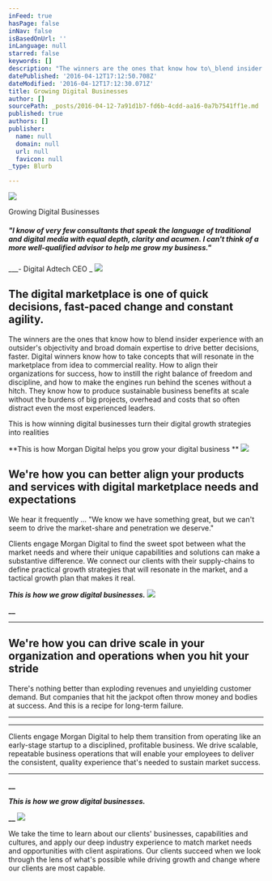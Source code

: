 ```yaml
---
inFeed: true
hasPage: false
inNav: false
isBasedOnUrl: ''
inLanguage: null
starred: false
keywords: []
description: "The winners are the ones that know how to\_blend insider experience with an outsider's objectivity and broad\_domain expertise to drive better\_decisions, faster.\_Digital winners know how to take concepts that will resonate in the marketplace from idea\_to commercial reality.\_How to align their organizations for success, how to instill\_the right balance of freedom and discipline, and how to make the engines run\_behind the scenes without a hitch.\_They know how to produce\_sustainable business benefits at scale without the burdens of big projects, overhead and\_costs that so often distract even the most experienced leaders."
datePublished: '2016-04-12T17:12:50.708Z'
dateModified: '2016-04-12T17:12:30.071Z'
title: Growing Digital Businesses
author: []
sourcePath: _posts/2016-04-12-7a91d1b7-fd6b-4cdd-aa16-0a7b7541ff1e.md
published: true
authors: []
publisher:
  name: null
  domain: null
  url: null
  favicon: null
_type: Blurb

---
```

![](https://the-grid-user-content.s3-us-west-2.amazonaws.com/7b914325-36ec-4c2e-8bba-5b2febad63ee.jpg)

Growing Digital Businesses

##### "I know of very few consultants that speak the language of traditional and digital media with equal depth, clarity and acumen. I can't think of a more well-qualified advisor to help me grow my business."    
___-  Digital Adtech CEO _
![](https://the-grid-user-content.s3-us-west-2.amazonaws.com/1065737c-03f5-4c0a-acfd-baa37c12c989.jpg)

## The digital marketplace is one of quick decisions, fast-paced change and constant agility.

The winners are the ones that know how to blend insider experience with an outsider's objectivity and broad domain expertise to drive better decisions, faster. Digital winners know how to take concepts that will resonate in the marketplace from idea to commercial reality. How to align their organizations for success, how to instill the right balance of freedom and discipline, and how to make the engines run behind the scenes without a hitch. They know how to produce sustainable business benefits at scale without the burdens of big projects, overhead and costs that so often distract even the most experienced leaders.

This is how winning digital businesses turn their digital growth strategies into realities

**This is how Morgan Digital helps you grow your digital business
**
![](https://s3-us-west-2.amazonaws.com/the-grid-img/p/390a0d53c0c70494f70d322ef7e741d131610958.jpg)

## We're how you can better align your products and services with digital marketplace needs and expectations

We hear it frequently ... "We know we have something great, but we can't seem to drive the market-share and penetration we deserve." 

Clients engage Morgan Digital to find the sweet spot between what the market needs and where their unique capabilities and solutions can make a substantive difference. We connect our clients with their supply-chains to define practical growth strategies that will resonate in the market, and a tactical growth plan that makes it real.

**_This is how we grow digital businesses._**
![](https://s3-us-west-2.amazonaws.com/the-grid-img/p/2a26f9f240a7d42adb926c4dff4c4150ebd72335.jpg)

**__**

****

## We're how you can drive scale in your organization and operations when you hit your stride

There's nothing better than exploding revenues and unyielding customer demand. But companies that hit the jackpot often throw money and bodies at success. And this is a recipe for long-term failure.

****

****

Clients engage Morgan Digital to help them transition from operating like an early-stage startup to a disciplined, profitable business. We drive scalable, repeatable business operations that will enable your employees to deliver the consistent, quality experience that's needed to sustain market success.

****

**__**

**_This is how we grow digital businesses._**

**__**
![](https://s3-us-west-2.amazonaws.com/the-grid-img/p/d14f8614993c547f73d6631df499ce653d28b68b.jpg)

We take the time to learn about our clients' businesses, capabilities and cultures, and apply our deep industry experience to match market needs and opportunities with client aspirations. Our clients succeed when we look through the lens of what's possible while driving growth and change where our clients are most capable.